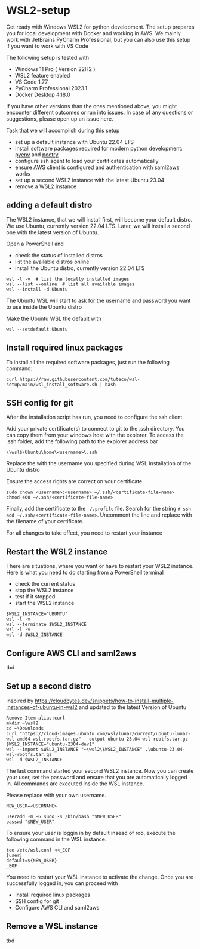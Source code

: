 # WSL2-setup 
Get ready with Windows WSL2 for python development. The setup prepares you for local development with Docker and working in AWS.
We mainly work with JetBrains PyCharm Professional, but you can also use this setup if you want to work with VS Code

The following setup is tested with
- Windows 11 Pro ( Version 22H2 )
- WSL2 feature enabled
- VS Code 1.77
- PyCharm Professional 2023.1
- Docker Desktop 4.18.0

If you have other versions than the ones mentioned above, you might encounter different outcomes or run into issues. 
In case of any questions or suggestions, please open up an issue here.

Task that we will accomplish during this setup 
- set up a default instance with Ubuntu 22.04 LTS
- install software packages required for modern python development: [pyenv](https://github.com/pyenv/pyenv) 
  and [poetry](https://python-poetry.org/docs)
- configure ssh agent to load your certificates automatically
- ensure AWS client is configured and authentication with saml2aws works
- set up a second WSL2 instance with the latest Ubuntu 23.04
- remove a WSL2 instance

## adding a default distro

The WSL2 instance, that we will install first, will become your default
distro. We use Ubuntu, currently version 22.04 LTS. Later, we will install a second one with the latest version of Ubuntu. 

Open a PowerShell and
- check the status of installed distros
- list the available distros online
- install the Ubuntu distro, currently version 22.04 LTS

```
wsl -l -v  # list the locally installed images
wsl --list --online  # list all available images
wsl --install -d Ubuntu  
```

The Ubuntu WSL will start to ask for the username and password you want to use inside the Ubuntu distro

Make the Ubuntu WSL the default with
```
wsl --setdefault Ubuntu
```

## Install required linux packages

To install all the required software packages, just run the following command:
```
curl https://raw.githubusercontent.com/tuteco/wsl-setup/main/wsl_install_software.sh | bash
```

## SSH config for git

After the installation script has run, you need to configure the ssh client.

Add your private certificate(s) to connect to git to the .ssh directory. You can copy them from your windows host with the explorer. To access the .ssh folder, add the following path to the explorer address bar
```
\\wsl$\Ubuntu\home\<username>\.ssh

```
Replace the <username> with the username you specified during WSL installation of the Ubuntu distro
  
Ensure the access rights are correct on your certificate
```
sudo chown <username>:<username> –/.ssh/<certificate-file-name>
chmod 400 –/.ssh/<certificate-file-name>
```

Finally, add the certificate to the `–/.profile` file. 
Search for the string `# ssh-add ~/.ssh/<certificate-file-name>`. 
Uncomment the line and replace <certificate-file-name> with the filename of your certificate.

For all changes to take effect, you need to restart your instance

## Restart the WSL2 instance 
There are situations, where you want or have to restart your WSL2 instance. Here is what you need to do starting from a PowerShell terminal
- check the current status
- stop the WSL2 instance
- test if it stopped
- start the WSL2 instance

```
$WSL2_INSTANCE="UBUNTU"
wsl -l -v
wsl --terminate $WSL2_INSTANCE
wsl -l -v
wsl -d $WSL2_INSTANCE
```

## Configure AWS CLI and saml2aws
tbd

## Set up a second distro
inspired by https://cloudbytes.dev/snippets/how-to-install-multiple-instances-of-ubuntu-in-wsl2
and updated to the latest Version of Ubuntu

```
Remove-Item alias:curl
mkdir ~\wsl2
cd ~\Downloads
curl "https://cloud-images.ubuntu.com/wsl/lunar/current/ubuntu-lunar-wsl-amd64-wsl.rootfs.tar.gz" --output ubuntu-23.04-wsl-rootfs.tar.gz
$WSL2_INSTANCE="ubuntu-2304-dev1"
wsl --import $WSL2_INSTANCE "~\wsl2\$WSL2_INSTANCE" .\ubuntu-23.04-wsl-rootfs.tar.gz
wsl -d $WSL2_INSTANCE
```

The last command started your second WSL2 instance. Now you can create your user, set the password and ensure that you are automatically logged in.
All commands are executed inside the WSL instance. 

Please replace <USERNAME> with your own username.

```
NEW_USER=<USERNAME>
```
```
useradd -m -G sudo -s /bin/bash "$NEW_USER"
passwd "$NEW_USER"
```
To ensure your user is loggin in by default insead of roo, execute the following command in the WSL instance:
```
tee /etc/wsl.conf <<_EOF
[user]
default=${NEW_USER}
_EOF
```

You need to restart your WSL instance to activate the change. 
Once you are successfully logged in, you can proceed with 
- Install required linux packages
- SSH config for git
- Configure AWS CLI and saml2aws

## Remove a WSL instance
tbd



